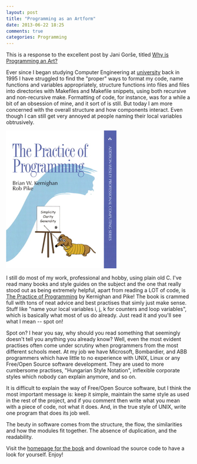 ```yaml
---
layout: post
title: "Programming as an Artform"
date: 2013-06-22 18:25
comments: true
categories: Programming
---
```


This is a response to the excellent post by Jani Gorše, titled
[Why is Programming an Art?](https://blooki.st/BlookElement/ShowTextPhoto?blookElementId=1962)

Ever since I began studying Computer Engineering at
[university](http://www.mdh.se) back in 1995 I have struggled to find
the "proper" ways to format my code, name functions and variables
appropriately, structure functions into files and files into
directories with Makefiles and Makefile snippets, using both recursive
and non-recursive make.  Formatting of code, for instance, was for a
while a bit of an obsession of mine, and it sort of is still.  But
today I am more concerned with the overall structure and how
components interact.  Even though I can still get very annoyed at
people naming their local variables obtrusively.

<!-- more -->

[<img class="right" src="/images/Practice_of_Programming.jpeg" style="width: 300px">](http://www.amazon.com/Practice-Programming-Addison-Wesley-Professional-Computing/dp/020161586X)

I still do most of my work, professional and hobby, using plain old C.
I've read many books and style guides on the subject and the one that
really stood out as being extremely helpful, apart from reading a LOT
of code, is
[The Practice of Programming](http://www.amazon.com/Practice-Programming-Addison-Wesley-Professional-Computing/dp/020161586X)
by Kernighan and Pike!  The book is crammed full with tons of neat
advice and best practises that simly just make sense.  Stuff like
"name your local variables i, j, k for counters and loop variables",
which is basically what most of us do already.  Just read it and
you'll see what I mean -- spot on!

Spot on? I hear you say, why should you read something that seemingly
doesn't tell you anything you already know?  Well, even the most
evident practises often come under scrutiny when programmers from the
most different schools meet.  At my job we have Microsoft, Bombardier,
and ABB programmers which have little to no experience with UNIX,
Linux or any Free/Open Source software development.  They are used to
more cumbersome practises, "Hungarian Style Notation", inflexible
corporate styles which nobody can explain anymore, and so on.

It is difficult to explain the way of Free/Open Source software, but I
think the most important message is: keep it simple, maintain the same
style as used in the rest of the project, and if you comment then
write what you mean with a piece of code, not what it does.  And, in
the true style of UNIX, write one program that does its job well.

The beuty in software comes from the structure, the flow, the
similarities and how the modules fit together.  The absence of
duplication, and the readability.

Visit the
[homepage for the book](http://www.informit.com/store/practice-of-programming-9780201615869)
and download the source code to have a look for yourself.  Enjoy!

